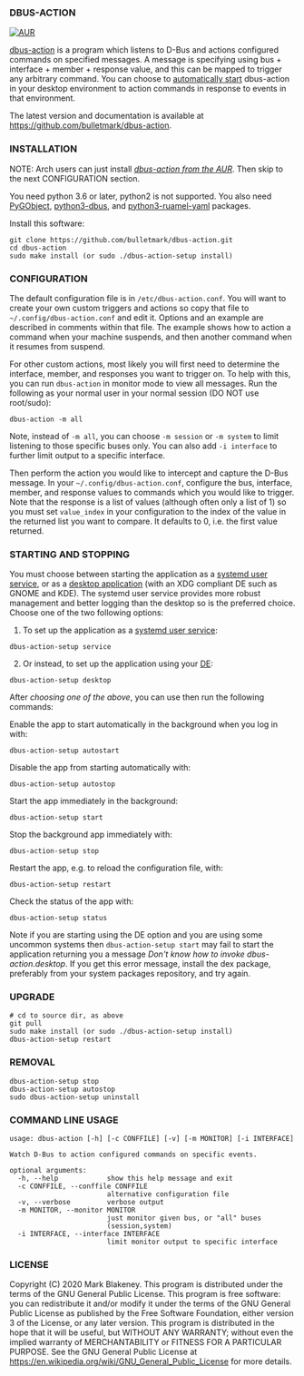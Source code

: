 ### DBUS-ACTION
[![AUR](https://img.shields.io/aur/version/dbus-action)](https://aur.archlinux.org/packages/dbus-action/)

[dbus-action][REPO] is a program which listens to D-Bus and actions
configured commands on specified messages. A message is specifying using
bus + interface + member + response value, and this can be mapped to
trigger any arbitrary command. You can choose to [automatically
start](https://specifications.freedesktop.org/autostart-spec/autostart-spec-latest.html)
dbus-action in your desktop environment to action commands in response
to events in that environment.

The latest version and documentation is available at
https://github.com/bulletmark/dbus-action.

### INSTALLATION

NOTE: Arch users can just install [_dbus-action from the
AUR_][AUR]. Then skip to the next CONFIGURATION section.

You need python 3.6 or later, python2 is not supported. You also need
[PyGObject](https://pypi.org/project/PyGObject/),
[python3-dbus](https://pypi.org/project/dbus-python/),
and [python3-ruamel-yaml](https://pypi.org/project/ruamel.yaml/)
packages.

Install this software:

    git clone https://github.com/bulletmark/dbus-action.git
    cd dbus-action
    sudo make install (or sudo ./dbus-action-setup install)

### CONFIGURATION

The default configuration file is in `/etc/dbus-action.conf`. You will
want to create your own custom triggers and actions so copy that file to
`~/.config/dbus-action.conf` and edit it. Options and an example are
described in comments within that file. The example shows how to action
a command when your machine suspends, and then another command when it
resumes from suspend.

For other custom actions, most likely you will first need to determine
the interface, member, and responses you want to trigger on. To help
with this, you can run `dbus-action` in monitor mode to view all
messages. Run the following as your normal user in your normal session
(DO NOT use root/sudo):

    dbus-action -m all

Note, instead of `-m all`, you can choose `-m session` or `-m system` to
limit listening to those specific buses only. You can also add `-i
interface` to further limit output to a specific interface.

Then perform the action you would like to intercept and capture the
D-Bus message. In your `~/.config/dbus-action.conf`, configure the bus,
interface, member, and response values to commands which you would like
to trigger. Note that the response is a list of values (although often
only a list of 1) so you must set `value_index` in your configuration to
the index of the value in the returned list you want to compare. It
defaults to 0, i.e. the first value returned.

### STARTING AND STOPPING

You must choose between starting the application as a [systemd user
service](https://wiki.archlinux.org/index.php/Systemd/User), or as a
[desktop
application](https://specifications.freedesktop.org/autostart-spec/autostart-spec-latest.html)
(with an XDG compliant DE such as GNOME and KDE). The systemd user
service provides more robust management and better logging than the
desktop so is the preferred choice. Choose one of the two following
options:

1. To set up the application as a [systemd user
   service](https://wiki.archlinux.org/index.php/Systemd/User):

````
dbus-action-setup service
````

2. Or instead, to set up the application using your
   [DE](https://specifications.freedesktop.org/autostart-spec/autostart-spec-latest.html):

````
dbus-action-setup desktop
````

After *choosing one of the above*, you can use then run the following commands:

Enable the app to start automatically in the background when you
log in with:

    dbus-action-setup autostart

Disable the app from starting automatically with:

    dbus-action-setup autostop

Start the app immediately in the background:

    dbus-action-setup start

Stop the background app immediately with:

    dbus-action-setup stop

Restart the app, e.g. to reload the configuration file, with:

    dbus-action-setup restart

Check the status of the app with:

    dbus-action-setup status

Note if you are starting using the DE option and you are using some
uncommon systems then `dbus-action-setup start` may fail
to start the application returning you a message _Don't know how to
invoke dbus-action.desktop_. If you get this error message,
install the dex package, preferably from your system packages
repository, and try again.

### UPGRADE

    # cd to source dir, as above
    git pull
    sudo make install (or sudo ./dbus-action-setup install)
    dbus-action-setup restart

### REMOVAL

    dbus-action-setup stop
    dbus-action-setup autostop
    sudo dbus-action-setup uninstall

### COMMAND LINE USAGE

```
usage: dbus-action [-h] [-c CONFFILE] [-v] [-m MONITOR] [-i INTERFACE]

Watch D-Bus to action configured commands on specific events.

optional arguments:
  -h, --help            show this help message and exit
  -c CONFFILE, --conffile CONFFILE
                        alternative configuration file
  -v, --verbose         verbose output
  -m MONITOR, --monitor MONITOR
                        just monitor given bus, or "all" buses
                        (session,system)
  -i INTERFACE, --interface INTERFACE
                        limit monitor output to specific interface
```

### LICENSE

Copyright (C) 2020 Mark Blakeney. This program is distributed under the
terms of the GNU General Public License.
This program is free software: you can redistribute it and/or modify it
under the terms of the GNU General Public License as published by the
Free Software Foundation, either version 3 of the License, or any later
version.
This program is distributed in the hope that it will be useful, but
WITHOUT ANY WARRANTY; without even the implied warranty of
MERCHANTABILITY or FITNESS FOR A PARTICULAR PURPOSE. See the GNU General
Public License at <https://en.wikipedia.org/wiki/GNU_General_Public_License> for more details.

[REPO]: https://github.com/bulletmark/dbus-action/
[AUR]: https://aur.archlinux.org/packages/dbus-action/

<!-- vim: se ai syn=markdown: -->

